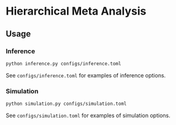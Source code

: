 # Hierarchical Meta Analysis

## Usage

### Inference

```bash
python inference.py configs/inference.toml
```

See `configs/inference.toml` for examples of inference options.

### Simulation

```bash
python simulation.py configs/simulation.toml
```

See `configs/simulation.toml` for examples of simulation options.
